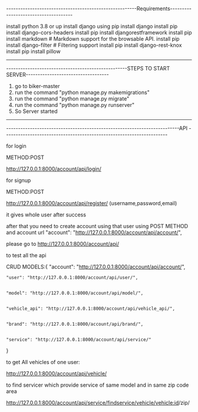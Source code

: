 -------------------------------------------------------Requirements-------------------------------------




install python 3.8 or up
install django using pip install django
install pip install django-cors-headers
install pip install djangorestframework
install pip install markdown       # Markdown support for the browsable API.
install pip install django-filter  # Filtering support
install pip install django-rest-knox
install pip install pillow





--------------------------------------------------------------------------------------------------------






---------------------------------------------------STEPS TO START SERVER-----------------------------------






1. go to biker-master
2. run the command "python manage.py makemigrations"
3. run the command "python manage.py migrate"
4. run the command "python manage.py runserver"
5. So Server started






------------------------------------------------------------------------------------------------------------






-------------------------------------------------------------------------API ---------------------------------------------------------------------






for login


METHOD:POST


http://127.0.0.1:8000/account/api/login/



for signup


METHOD:POST

http://127.0.0.1:8000/account/api/register/ (username,password,email) 


it gives whole user after success

after that you need to create account using that user
using POST METHOD and account url
 "account": "http://127.0.0.1:8000/account/api/account/",


please go to http://127.0.0.1:8000/account/api/


to test all the api

CRUD MODELS:{
    "account": "http://127.0.0.1:8000/account/api/account/",
    
    
    
    "user": "http://127.0.0.1:8000/account/api/user/",
    
    
    "model": "http://127.0.0.1:8000/account/api/model/",
    
    
    "vehicle_api": "http://127.0.0.1:8000/account/api/vehicle_api/",
    
    
    "brand": "http://127.0.0.1:8000/account/api/brand/",
    
    
    "service": "http://127.0.0.1:8000/account/api/service/"
}


to get All vehicles of one user:
  
  
  
  http://127.0.0.1:8000/account/api/vehicle/<username>

to find servicer which provide service of same model and in same zip code area




http://127.0.0.1:8000/account/api/service/findservice/vehicle/<vehicle:id>/zip/<zipcode>

